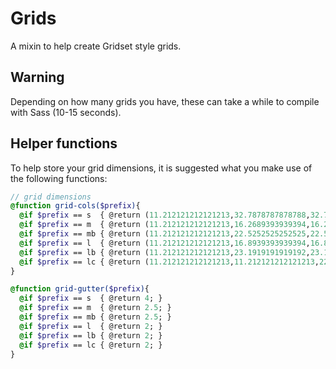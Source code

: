 # Grids

A mixin to help create Gridset style grids.

## Warning

Depending on how many grids you have, these can take a while to compile with Sass (10-15 seconds).

## Helper functions

To help store your grid dimensions, it is suggested what you make use of the following functions:

``` sass
// grid dimensions
@function grid-cols($prefix){
  @if $prefix == s  { @return (11.212121212121213,32.7878787878788,32.7878787878788,11.212121212121213); }
  @if $prefix == m  { @return (11.212121212121213,16.2689393939394,16.2689393939394,16.2689393939394,16.2689393939394,11.212121212121213); }
  @if $prefix == mb { @return (11.212121212121213,22.5252525252525,22.5252525252525,22.5252525252525,11.212121212121213); }
  @if $prefix == l  { @return (11.212121212121213,16.8939393939394,16.8939393939394,16.893939393939394,16.8939393939394,11.212121212121213); }
  @if $prefix == lb { @return (11.212121212121213,23.1919191919192,23.1919191919192,23.1919191919192,11.212121212121213); }
  @if $prefix == lc { @return (11.212121212121213,11.212121212121213,22.5505000407102,22.5505000407102,11.212121212121213,11.212121212121213); }
}

@function grid-gutter($prefix){
  @if $prefix == s  { @return 4; }
  @if $prefix == m  { @return 2.5; }
  @if $prefix == mb { @return 2.5; }
  @if $prefix == l  { @return 2; }
  @if $prefix == lb { @return 2; }
  @if $prefix == lc { @return 2; }
}
```